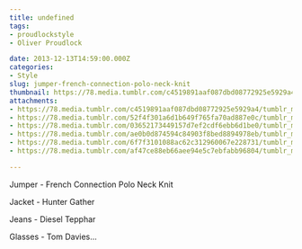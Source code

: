 ```yaml
---
title: undefined
tags:
- proudlockstyle
- Oliver Proudlock

date: 2013-12-13T14:59:00.000Z
categories:
- Style
slug: jumper-french-connection-polo-neck-knit
thumbnail: https://78.media.tumblr.com/c4519891aaf087dbd08772925e5929a4/tumblr_mxr2ztsS5y1rhrm24o2_1280.jpg
attachments:
- https://78.media.tumblr.com/c4519891aaf087dbd08772925e5929a4/tumblr_mxr2ztsS5y1rhrm24o2_1280.jpg
- https://78.media.tumblr.com/52f4f301a6d1b649f765fa70ad887e0c/tumblr_mxr2ztsS5y1rhrm24o5_1280.jpg
- https://78.media.tumblr.com/03652173449157d7ef2cdf6ebb6d1be0/tumblr_mxr2ztsS5y1rhrm24o1_1280.jpg
- https://78.media.tumblr.com/ae0b0d874594c84903f8bed8894978eb/tumblr_mxr2ztsS5y1rhrm24o6_1280.jpg
- https://78.media.tumblr.com/6f7f3101088ac62c312960067e228731/tumblr_mxr2ztsS5y1rhrm24o4_1280.jpg
- https://78.media.tumblr.com/af47ce88eb66aee94e5c7ebfabb96804/tumblr_mxr2ztsS5y1rhrm24o3_1280.jpg

---
```


Jumper - French Connection Polo Neck Knit 

  Jacket - Hunter Gather 

  Jeans - Diesel Tepphar 

  Glasses - Tom Davies...
